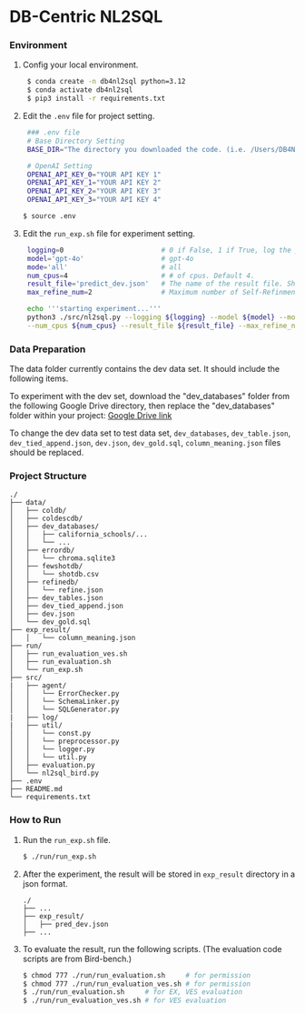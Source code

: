 # DB-Centric NL2SQL

### Environment

1. Config your local environment.

   ```bash
    $ conda create -n db4nl2sql python=3.12
    $ conda activate db4nl2sql
    $ pip3 install -r requirements.txt
   ```

2. Edit the `.env` file for project setting. 

   ```bash
    ### .env file
    # Base Directory Setting
    BASE_DIR="The directory you downloaded the code. (i.e. /Users/DB4NL2SQL/)"
   
    # OpenAI Setting
    OPENAI_API_KEY_0="YOUR API KEY 1"
    OPENAI_API_KEY_1="YOUR API KEY 2"
    OPENAI_API_KEY_2="YOUR API KEY 3"
    OPENAI_API_KEY_3="YOUR API KEY 4" 
   ```

   ```bash
   $ source .env
   ```

3. Edit the `run_exp.sh` file for experiment setting.

   ```bash
    logging=0                        # 0 if False, 1 if True, log the prompt
    model='gpt-4o'                   # gpt-4o
    mode='all'                       # all
    num_cpus=4                       # # of cpus. Default 4. 
    result_file='predict_dev.json'   # The name of the result file. Should be json format.
    max_refine_num=2                 # Maximum number of Self-Refinment iteration

    echo '''starting experiment...'''
    python3 ./src/nl2sql.py --logging ${logging} --model ${model} --mode ${mode} \
    --num_cpus ${num_cpus} --result_file ${result_file} --max_refine_num ${max_refine_num}
   ```

### Data Preparation

The data folder currently contains the dev data set. It should include the following items.<br/>

To experiment with the dev set, download the "dev_databases" folder from the following Google Drive directory, then replace the "dev_databases" folder within your project: [Google Drive link](https://drive.google.com/file/d/15d7Gk0uimCSdPWninA2agFCX7Yp-DCi2/view?usp=drive_link) 


To change the dev data set to test data set, `dev_databases`, `dev_table.json`, `dev_tied_append.json`, `dev.json`, `dev_gold.sql`, `column_meaning.json` files should be replaced.


### Project Structure

```
./
├── data/
│   ├── coldb/
│   ├── coldescdb/
│   ├── dev_databases/
│   │   ├── california_schools/...
│   │   └── ...
│   ├── errordb/
│   │   └── chroma.sqlite3
│   ├── fewshotdb/
│   │   └── shotdb.csv
│   ├── refinedb/
│   │   └── refine.json
│   ├── dev_tables.json
│   ├── dev_tied_append.json
│   ├── dev.json
│   └── dev_gold.sql
├── exp_result/
│   │   └── column_meaning.json
├── run/
│   ├── run_evaluation_ves.sh
│   ├── run_evaluation.sh
│   └── run_exp.sh
├── src/
|   ├── agent/
│   │   └── ErrorChecker.py
│   │   └── SchemaLinker.py
│   │   └── SQLGenerator.py
|   ├── log/
|   ├── util/
│   │   └── const.py
│   │   └── preprocessor.py
│   │   └── logger.py
│   │   └── util.py
│   ├── evaluation.py
│   └── nl2sql_bird.py
├── .env
├── README.md
└── requirements.txt
```


### How to Run

1. Run the `run_exp.sh` file.
   ```bash
   $ ./run/run_exp.sh
   ```
2. After the experiment, the result will be stored in `exp_result` directory in a json format.
   ```
   ./
   ├── ...
   ├── exp_result/
   │   ├── pred_dev.json
   ├── ...
   ```
3. To evaluate the result, run the following scripts. (The evaluation code scripts are from Bird-bench.)
   ```bash
   $ chmod 777 ./run/run_evaluation.sh     # for permission
   $ chmod 777 ./run/run_evaluation_ves.sh # for permission
   $ ./run/run_evaluation.sh     # for EX, VES evaluation
   $ ./run/run_evaluation_ves.sh # for VES evaluation
   ```


